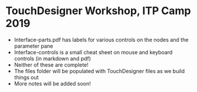 # TouchDesigner Workshop, ITP Camp 2019

* Interface-parts.pdf has labels for various controls on the nodes and the parameter pane 
* Interface-controls is a small cheat sheet on mouse and keyboard controls (in markdown and pdf)
* Neither of these are complete!
* The files folder will be populated with TouchDesigner files as we build things out
* More notes will be added soon! 
